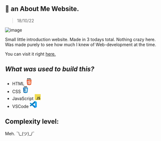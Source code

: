 ## 🎫 an About Me Website.

> 18/10/22

![image](https://github.com/user-attachments/assets/9f13de72-f22a-40dd-a3f6-7b9ad53b05cb)


Small little introduction website. Made in 3 todays total.
Nothing crazy here. Was made purely to see how much I knew of Web-development at the time.

You can visit it right <a href="https://rottentanx.github.io/about-me-website/" target="_blank">here.</a>


## *What was used to build this?*

- HTML <a href="https://www.w3.org/html/" target="_blank" rel="noreferrer"> <img src="https://raw.githubusercontent.com/devicons/devicon/master/icons/html5/html5-original-wordmark.svg" alt="html5" width="23" height="23"/> </a>
- CSS <a href="https://www.w3schools.com/css/" target="_blank" rel="noreferrer"> <img src="https://raw.githubusercontent.com/devicons/devicon/master/icons/css3/css3-original-wordmark.svg" alt="css3" width="23" height="23"/> </a>
- JavaScript  <a href="https://developer.mozilla.org/en-US/docs/Web/JavaScript" target="_blank" rel="noreferrer"> <img src="https://raw.githubusercontent.com/devicons/devicon/master/icons/javascript/javascript-original.svg" alt="javascript" width="20" height="20"/> </a>
- VSCode <a href="https://code.visualstudio.com" target="_blank" rel="noreferrer"><img src="https://github.com/devicons/devicon/blob/master/icons/vscode/vscode-original.svg" alt="vscode" width="23" height="23"/> </a>


## Complexity level:

<p>Meh. ¯\_(ツ)_/¯</p>
  
  
